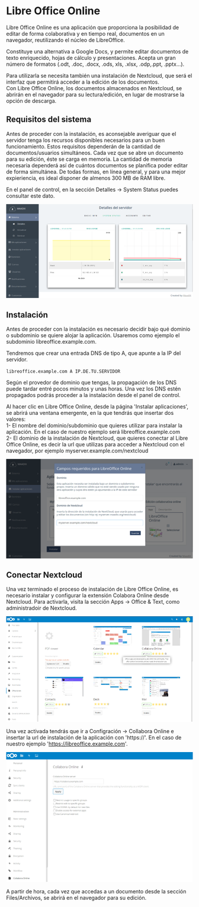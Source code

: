 # Libre Office Online

Libre Office Online es una aplicación que proporciona la posibilidad de editar de forma colaborativa y en tiempo real, documentos en un navegador, reutilizando el núcleo de LibreOffice.   

Constituye una alternativa a Google Docs, y permite editar documentos de texto enriquecido, hojas de cálculo y presentaciones. Acepta un gran número de formatos (.odt, .doc, .docx, .ods, xls, .xlsx, .odp,.ppt, .pptx...).  

Para utilizarla se necesita también una instalación de Nextcloud, que será el interfaz que permitirá acceder a la edición de los documentos.  
Con Libre Office Online, los documentos almacenados en Nextcloud, se abrirán en el navegador para su lectura/edición, en lugar de mostrarse la opción de descarga.  

## Requisitos del sistema  

Antes de proceder con la instalación, es aconsejable averiguar que el servidor tenga los recursos disponibles necesarios para un buen funcionamiento.  Estos requisitos dependerán de la cantidad de documentos/usuarios simultáneos. Cada vez que se abre un documento para su edición, éste se carga en memoria. La cantidad de memoria necesaria dependerá así de cuántos documentos se planifica poder editar de forma simultánea. De todas formas, en línea general, y para una mejor expieriencia, es ideal disponer de almenos 300 MB de RAM libre.  

En el panel de control, en la sección Detalles -> System Status puedes consultar este dato. 

![Screenshot](img/system_status_ram.png)

## Instalación  

Antes de proceder con la instalación es necesario decidir bajo qué dominio o subdominio se quiere alojar la aplicación. Usaremos como ejemplo el subdominio libreoffice.example.com.  

Tendremos que crear una entrada DNS de tipo A, que apunte a la IP del servidor.

 `libreoffice.example.com A IP.DE.TU.SERVIDOR`  

Según el provedor de dominio que tengas, la propagación de los DNS puede tardar entré pocos minutos y unas horas. Una vez los DNS estén propagados podrás proceder a la instalación desde el panel de control.  

Al hacer clic en Libre Office Online, desde la página 'Instalar aplicaciones', se abrirá una ventana emergente, en la que tendrás que insertar dos valores:  
1- El nombre del dominio/subdominio que quieres utilizar para instalar la aplicación. En el caso de nuestro ejemplo será libreoffice.example.com  
2- El dominio de la instalación de Nextcloud, que quieres conectar al Libre Office Online, es decir la url que utilizas para acceder a Nextcloud con el navegador, por ejemplo myserver.example.com/nextcloud  

![Screenshot](img/lool/install.png)


## Conectar Nextcloud

Una vez terminado el proceso de instalación de Libre Office Online, es necesario instalar y configurar la extensión Colabora Online desde Nextcloud. Para activarla, visita la sección Apps -> Office & Text, como administradoir de Nextcloud.

![Screenshot](img/lool/collabora-install.png)

Una  vez activada tendrás que ir a Configración -> Collabora Online e insertar la url de instalación de la aplicación con 'https://'. En el caso de nuestro ejemplo 'https://libreoffice.example.com'.  

![Screenshot](img/lool/collabora-configure.png)

A partir de hora, cada vez que accedas a un documento desde la sección Files/Archivos, se abrirá en el navegador para su edición.


